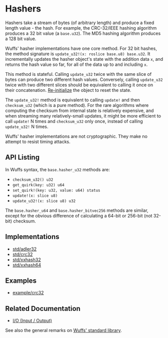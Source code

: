 # Hashers

Hashers take a stream of bytes (of arbitrary length) and produce a fixed length
value - the hash. For example, the CRC-32/IEEE hashing algorithm produces a 32
bit value (a `base.u32`). The MD5 hashing algorithm produces a 128 bit value.

Wuffs' hasher implementations have one core method. For 32 bit hashes, the
method signature is `update_u32!(x: roslice base.u8) base.u32`. It
incrementally updates the hasher object's state with the addition data `x`, and
returns the hash value so far, for all of the data up to and including `x`.

This method is stateful. Calling `update_u32` twice with the same slice of
bytes can produce two different hash values. Conversely, calling `update_u32`
twice with two different slices should be equivalent to calling it once on
their concatenation. [Re-initialize](/doc/note/initialization.md) the object to
reset the state.

The `update_u32!` method is equivalent to calling `update!` and then
`checksum_u32` (which is a pure method). For the rare algorithms where
computing the checksum from internal state is relatively expensive, and when
streaming many relatively-small updates, it might be more efficient to call
`update!` N times and `checksum_u32` only once, instead of calling
`update_u32!` N times.

Wuffs' hasher implementations are not cryptographic. They make no attempt to
resist timing attacks.


## API Listing

In Wuffs syntax, the `base.hasher_u32` methods are:

- `checksum_u32() u32`
- `get_quirk(key: u32) u64`
- `set_quirk!(key: u32, value: u64) status`
- `update!(x: slice u8)`
- `update_u32!(x: slice u8) u32`

The `base.hasher_u64` and `base.hasher_bitvec256` methods are similar, except
for the obvious difference of calculating a 64-bit or 256-bit (not 32-bit)
checksum.


## Implementations

- [std/adler32](/std/adler32)
- [std/crc32](/std/crc32)
- [std/xxhash32](/std/xxhash32)
- [std/xxhash64](/std/xxhash64)


## Examples

- [example/crc32](/example/crc32)


## Related Documentation

- [I/O (Input / Output)](/doc/note/io-input-output.md)

See also the general remarks on [Wuffs' standard library](/doc/std/README.md).
